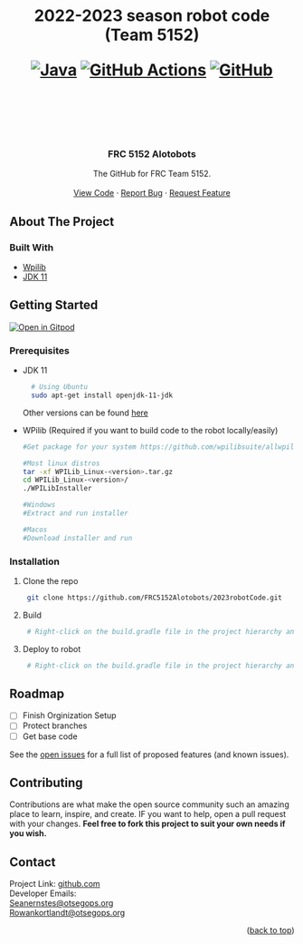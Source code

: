 <h1 align="center">2022-2023 season robot code (Team 5152)<br>

[![Java](https://img.shields.io/badge/java-%23ED8B00.svg?style=for-the-badge&logo=java&logoColor=white)](https://jdk.java.net/11/)
[![GitHub Actions](https://img.shields.io/badge/github%20actions-%232671E5.svg?style=for-the-badge&logo=githubactions&logoColor=white)](https://github.com/FRC5152Alotobots/2023robotCode/actions)
[![GitHub](https://img.shields.io/badge/github-%23121011.svg?style=for-the-badge&logo=github&logoColor=white)](https://github.com/FRC5152Alotobots/2023robotCode)

<br>
    </h1>

<!--The GitHub for FRC Team 5152.

TODO:
-Finish Orginization setup
-Add CI/branch protection

<div id="top"></div>

<p align="center">
    <a href="https://github.com/FRC5152Alotobots/2023robotCode/graphs/contributors" alt="Contributors">
        <img src="https://img.shields.io/github/contributors/badges/shields" /></a>
    <a href="https://github.com/FRC5152Alotobots/2023robotCode/pulse" alt="Activity">
        <img src="https://img.shields.io/github/commit-activity/m/badges/shields" /></a>
</p>


<!-- PROJECT LOGO -->
<br />
<div align="center">
  <a href="https://github.com/FRC5152Alotobots">
    <!--<img src="https://upload.wikimedia.org/wikipedia/commons/thumb/e/ee/Aperture_Science.svg/1200px-Aperture_Science.svg.png" alt="Logo" width="200"
    height="200">-->
  </a>

<h3 align="center">FRC 5152 Alotobots</h3>

  <p align="center">
    The GitHub for FRC Team 5152.
    <br />
    <br />
    <a href="https://github.com/FRC5152Alotobots/2023robotCode">View Code</a>
    ·
    <a href="https://github.com/FRC5152Alotobots/2023robotCode/issues">Report Bug</a>
    ·
    <a href="https://github.com/FRC5152Alotobots/2023robotCode/issues">Request Feature</a>
  </p>
</div>



<!-- TABLE OF CONTENTS -->
<!--
<details>
  <summary>Table of Contents</summary>
  <ol>
    <li>
      <a href="#about-the-project">About The Project</a>
      <ul>
        <li><a href="#built-with">Built With</a></li>
      </ul>
    </li>
    <li>
      <a href="#getting-started">Getting Started</a>
      <ul>
        <li><a href="#prerequisites">Prerequisites</a></li>
        <li><a href="#installation">Installation</a></li>
      </ul>
    </li>
    <li><a href="#usage">Usage</a></li>
    <li><a href="#roadmap">Roadmap</a></li>
    <li><a href="#contributing">Contributing</a></li>
    <li><a href="#license">License</a></li>
    <li><a href="#contact">Contact</a></li>
    <li><a href="#acknowledgments">Acknowledgments</a></li>
  </ol>
</details>
-->

<!--
<!-- ABOUT THE PROJECT -->
## About The Project

### Built With
* [Wpilib](https://wpilib.org/)
* [JDK 11](https://jdk.java.net/11/)

<!-- GETTING STARTED -->
## Getting Started
[![Open in Gitpod](https://gitpod.io/button/open-in-gitpod.svg)](https://gitpod.io/#https://github.com/FRC5152Alotobots/2023robotCode/)


### Prerequisites

* JDK 11
  ```sh
    # Using Ubuntu
    sudo apt-get install openjdk-11-jdk
  ```
  Other versions can be found <a href="https://jdk.java.net/">here</a>

* WPilib (Required if you want to build code to the robot locally/easily)
  ```sh
  #Get package for your system https://github.com/wpilibsuite/allwpilib/releases/
  
  #Most linux distros
  tar -xf WPILib_Linux-<version>.tar.gz
  cd WPILib_Linux-<version>/
  ./WPILibInstaller
  
  #Windows
  #Extract and run installer
  
  #Macos
  #Download installer and run
  ```
### Installation

1. Clone the repo
   ```sh
    git clone https://github.com/FRC5152Alotobots/2023robotCode.git
   ```
  
2. Build
   ```sh
    # Right-click on the build.gradle file in the project hierarchy and select “Build Robot Code”
   ```
  
3. Deploy to robot
   ```sh
    # Right-click on the build.gradle file in the project hierarchy and select “Deploy to robot”
   ```

<!-- USAGE EXAMPLES
## Usage

Use this space to show useful examples of how a project can be used. Additional screenshots, code examples and demos work well in this space. You may also link to more resources.

_For more examples, please refer to the [Documentation](https://example.com)_

<p align="right">(<a href="#top">back to top</a>)</p>
-->
<!-- ROADMAP -->
## Roadmap

- [ ] Finish Orginization Setup
- [ ] Protect branches
- [ ] Get base code

See the [open issues](https://github.com/FRC5152Alotobots/2023robotCode) for a full list of proposed features (and known issues).

<!-- CONTRIBUTING -->
## Contributing

Contributions are what make the open source community such an amazing place to learn, inspire, and create. IF you want to help, open a pull request with your changes. **Feel free to fork this project to suit your own needs if you wish.**

<!-- LICENSE
## License

Distributed under the MIT License. See `LICENSE.txt` for more information.

<p align="right">(<a href="#top">back to top</a>)</p>
-->


<!-- CONTACT -->
## Contact


Project Link: [github.com](https://github.com/FRC5152Alotobots/2023robotCode)<br>
Developer Emails:<br>
Seanernstes@otsegops.org<br>
Rowankortlandt@otsegops.org
<!-- ACKNOWLEDGMENTS -->
<p align="right">(<a href="#top">back to top</a>)</p>



<!-- MARKDOWN LINKS & IMAGES -->
<!-- https://www.markdownguide.org/basic-syntax/#reference-style-links -->
<!--
[contributors-shield]: https://img.shields.io/github/contributors/SeanErn/ProjectAperture.svg?style=for-the-badge
[contributors-url]: https://github.com/SeanErn/ProjectAperture/graphs/contributors
[forks-shield]: https://img.shields.io/github/forks/SeanErn/ProjectAperture.svg?style=for-the-badge
[forks-url]: https://github.com/SeanErn/ProjectAperture/network/members
[stars-shield]: https://img.shields.io/github/stars/SeanErn/ProjectAperture.svg?style=for-the-badge
[stars-url]: https://github.com/SeanErn/ProjectAperture/stargazers
[issues-shield]: https://img.shields.io/github/issues/SeanErn/ProjectAperture.svg?style=for-the-badge
[issues-url]: https://github.com/SeanErn/ProjectAperture/issues
[license-shield]: https://img.shields.io/github/license/SeanErn/ProjectAperture.svg?style=for-the-badge
[license-url]: https://github.com/SeanErn/ProjectAperture/blob/master/LICENSE.txt
[linkedin-shield]: https://img.shields.io/badge/-LinkedIn-black.svg?style=for-the-badge&logo=linkedin&colorB=555
[product-screenshot]: images/screenshot.png
-->
